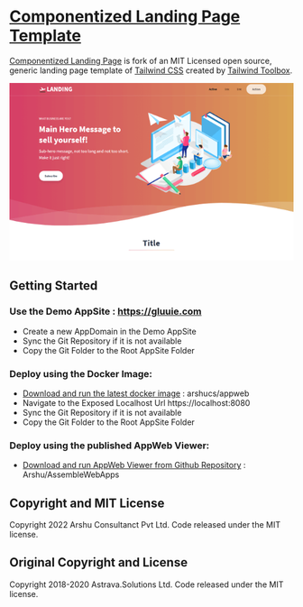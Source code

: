 # [Componentized Landing Page Template](https://www.tailwindtoolbox.com/templates/landing-page)

[Componentized Landing Page](https://6598255785.gluuie.com) is fork of an MIT Licensed open source, generic landing page template of [Tailwind CSS](https://tailwindcss.com/) created by [Tailwind Toolbox](https://www.tailwindtoolbox.com/).

![Landing Page](landing-page.png)

## Getting Started

### Use the Demo AppSite : https://gluuie.com
* Create a new AppDomain in the Demo AppSite
* Sync the Git Repository if it is not available
* Copy the Git Folder to the Root AppSite Folder

### Deploy using the Docker Image:
* [Download and run the latest docker image](https://hub.docker.com/r/arshucs/appweb) : arshucs/appweb
* Navigate to the Exposed Localhost Url https://localhost:8080
* Sync the Git Repository if it is not available
* Copy the Git Folder to the Root AppSite Folder

### Deploy using the published AppWeb Viewer:
* [Download and run AppWeb Viewer from Github Repository](https://github.com/Arshu/AssembleWebApps.git) : Arshu/AssembleWebApps

## Copyright and MIT License

Copyright 2022  Arshu Consultanct Pvt Ltd. Code released under the MIT license.

## Original Copyright and License

Copyright 2018-2020 Astrava.Solutions Ltd. Code released under the MIT license.
